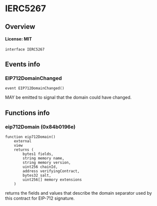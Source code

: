 # IERC5267

## Overview

#### License: MIT

```solidity
interface IERC5267
```


## Events info

### EIP712DomainChanged

```solidity
event EIP712DomainChanged()
```

MAY be emitted to signal that the domain could have changed.
## Functions info

### eip712Domain (0x84b0196e)

```solidity
function eip712Domain()
    external
    view
    returns (
        bytes1 fields,
        string memory name,
        string memory version,
        uint256 chainId,
        address verifyingContract,
        bytes32 salt,
        uint256[] memory extensions
    )
```

returns the fields and values that describe the domain separator used by this contract for EIP-712
signature.